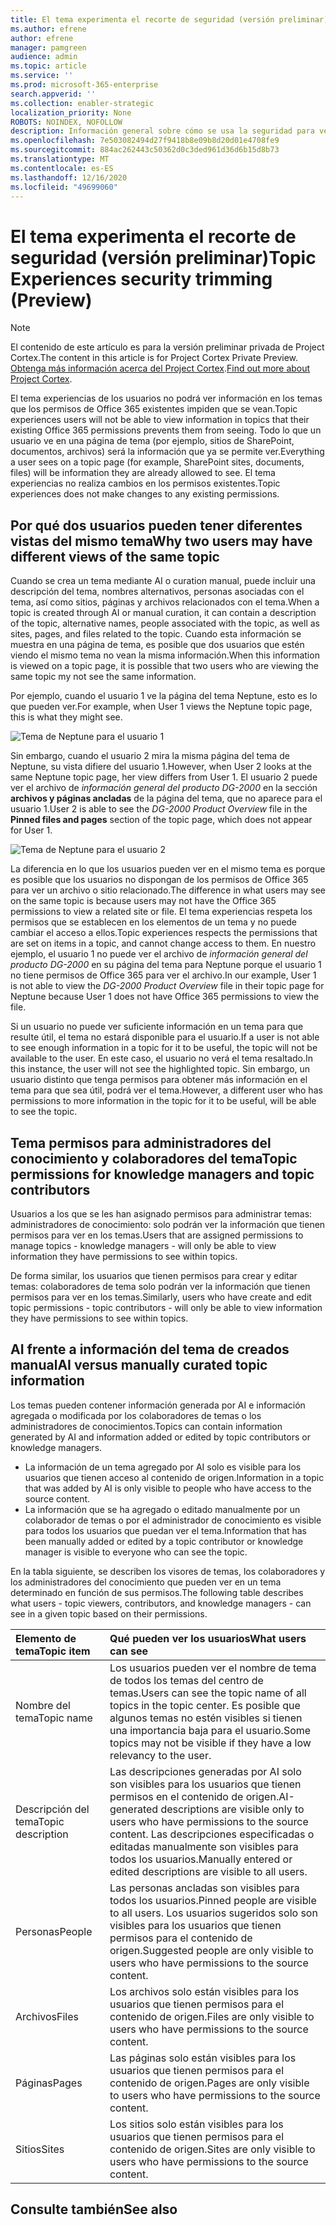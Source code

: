 ```yaml
---
title: El tema experimenta el recorte de seguridad (versión preliminar)
ms.author: efrene
author: efrene
manager: pamgreen
audience: admin
ms.topic: article
ms.service: ''
ms.prod: microsoft-365-enterprise
search.appverid: ''
ms.collection: enabler-strategic
localization_priority: None
ROBOTS: NOINDEX, NOFOLLOW
description: Información general sobre cómo se usa la seguridad para ver temas.
ms.openlocfilehash: 7e503082494d27f9418b8e09b8d20d01e4708fe9
ms.sourcegitcommit: 884ac262443c50362d0c3ded961d36d6b15d8b73
ms.translationtype: MT
ms.contentlocale: es-ES
ms.lasthandoff: 12/16/2020
ms.locfileid: "49699060"
---
```

# <a name="topic-experiences-security-trimming-preview"></a><span data-ttu-id="5e7a4-103">El tema experimenta el recorte de seguridad (versión preliminar)</span><span class="sxs-lookup"><span data-stu-id="5e7a4-103">Topic Experiences security trimming (Preview)</span></span>

> [!Note] 
> <span data-ttu-id="5e7a4-104">El contenido de este artículo es para la versión preliminar privada de Project Cortex.</span><span class="sxs-lookup"><span data-stu-id="5e7a4-104">The content in this article is for Project Cortex Private Preview.</span></span> <span data-ttu-id="5e7a4-105">[Obtenga más información acerca del Project Cortex](https://aka.ms/projectcortex).</span><span class="sxs-lookup"><span data-stu-id="5e7a4-105">[Find out more about Project Cortex](https://aka.ms/projectcortex).</span></span>

<span data-ttu-id="5e7a4-106">El tema experiencias de los usuarios no podrá ver información en los temas que los permisos de Office 365 existentes impiden que se vean.</span><span class="sxs-lookup"><span data-stu-id="5e7a4-106">Topic experiences users will not be able to view information in topics that their existing Office 365 permissions prevents them from seeing.</span></span> <span data-ttu-id="5e7a4-107">Todo lo que un usuario ve en una página de tema (por ejemplo, sitios de SharePoint, documentos, archivos) será la información que ya se permite ver.</span><span class="sxs-lookup"><span data-stu-id="5e7a4-107">Everything a user sees on a topic page (for example, SharePoint sites, documents, files) will be information they are already allowed to see.</span></span> <span data-ttu-id="5e7a4-108">El tema experiencias no realiza cambios en los permisos existentes.</span><span class="sxs-lookup"><span data-stu-id="5e7a4-108">Topic experiences does not make changes to any existing permissions.</span></span>

## <a name="why-two-users-may-have-different-views-of-the-same-topic"></a><span data-ttu-id="5e7a4-109">Por qué dos usuarios pueden tener diferentes vistas del mismo tema</span><span class="sxs-lookup"><span data-stu-id="5e7a4-109">Why two users may have different views of the same topic</span></span>

<span data-ttu-id="5e7a4-110">Cuando se crea un tema mediante AI o curation manual, puede incluir una descripción del tema, nombres alternativos, personas asociadas con el tema, así como sitios, páginas y archivos relacionados con el tema.</span><span class="sxs-lookup"><span data-stu-id="5e7a4-110">When a topic is created through AI or manual curation, it can contain a description of the topic, alternative names, people associated with the topic, as well as sites, pages, and files related to the topic.</span></span> <span data-ttu-id="5e7a4-111">Cuando esta información se muestra en una página de tema, es posible que dos usuarios que estén viendo el mismo tema no vean la misma información.</span><span class="sxs-lookup"><span data-stu-id="5e7a4-111">When this information is viewed on a topic page, it is possible that two users who are viewing the same topic my not see the same information.</span></span>
  
<span data-ttu-id="5e7a4-112">Por ejemplo, cuando el usuario 1 ve la página del tema Neptune, esto es lo que pueden ver.</span><span class="sxs-lookup"><span data-stu-id="5e7a4-112">For example, when User 1 views the Neptune topic page, this is what they might see.</span></span>

![Tema de Neptune para el usuario 1](../media/knowledge-management/user2-topic-view.png) </br> 

<span data-ttu-id="5e7a4-114">Sin embargo, cuando el usuario 2 mira la misma página del tema de Neptune, su vista difiere del usuario 1.</span><span class="sxs-lookup"><span data-stu-id="5e7a4-114">However, when User 2 looks at the same Neptune topic page, her view differs from User 1.</span></span>  <span data-ttu-id="5e7a4-115">El usuario 2 puede ver el archivo de *información general del producto DG-2000* en la sección **archivos y páginas ancladas** de la página del tema, que no aparece para el usuario 1.</span><span class="sxs-lookup"><span data-stu-id="5e7a4-115">User 2 is able to see the *DG-2000 Product Overview* file in the **Pinned files and pages** section of the topic page, which does not appear for User 1.</span></span> 

![Tema de Neptune para el usuario 2](../media/knowledge-management/user1-topic-view.png) </br> 

<span data-ttu-id="5e7a4-117">La diferencia en lo que los usuarios pueden ver en el mismo tema es porque es posible que los usuarios no dispongan de los permisos de Office 365 para ver un archivo o sitio relacionado.</span><span class="sxs-lookup"><span data-stu-id="5e7a4-117">The difference in what users may see on the same topic is because users may not have the Office 365 permissions to view a related site or file.</span></span>  <span data-ttu-id="5e7a4-118">El tema experiencias respeta los permisos que se establecen en los elementos de un tema y no puede cambiar el acceso a ellos.</span><span class="sxs-lookup"><span data-stu-id="5e7a4-118">Topic experiences respects the permissions that are set on items in a topic, and cannot change access to them.</span></span> <span data-ttu-id="5e7a4-119">En nuestro ejemplo, el usuario 1 no puede ver el archivo de *información general del producto DG-2000* en su página del tema para Neptune porque el usuario 1 no tiene permisos de Office 365 para ver el archivo.</span><span class="sxs-lookup"><span data-stu-id="5e7a4-119">In our example, User 1 is not able to view the *DG-2000 Product Overview* file in their topic page for Neptune because User 1 does not have Office 365 permissions to view the file.</span></span>

<span data-ttu-id="5e7a4-120">Si un usuario no puede ver suficiente información en un tema para que resulte útil, el tema no estará disponible para el usuario.</span><span class="sxs-lookup"><span data-stu-id="5e7a4-120">If a user is not able to see enough information in a topic for it to be useful, the topic will not be available to the user.</span></span> <span data-ttu-id="5e7a4-121">En este caso, el usuario no verá el tema resaltado.</span><span class="sxs-lookup"><span data-stu-id="5e7a4-121">In this instance, the user will not see the highlighted topic.</span></span> <span data-ttu-id="5e7a4-122">Sin embargo, un usuario distinto que tenga permisos para obtener más información en el tema para que sea útil, podrá ver el tema.</span><span class="sxs-lookup"><span data-stu-id="5e7a4-122">However, a different user who has permissions to more information in the topic for it to be useful, will be able to see the topic.</span></span>


## <a name="topic-permissions-for-knowledge-managers-and-topic-contributors"></a><span data-ttu-id="5e7a4-123">Tema permisos para administradores del conocimiento y colaboradores del tema</span><span class="sxs-lookup"><span data-stu-id="5e7a4-123">Topic permissions for knowledge managers and topic contributors</span></span>

<span data-ttu-id="5e7a4-124">Usuarios a los que se les han asignado permisos para administrar temas: administradores de conocimiento: solo podrán ver la información que tienen permisos para ver en los temas.</span><span class="sxs-lookup"><span data-stu-id="5e7a4-124">Users that are assigned permissions to manage topics - knowledge managers - will only be able to view information they have permissions to see within topics.</span></span>

<span data-ttu-id="5e7a4-125">De forma similar, los usuarios que tienen permisos para crear y editar temas: colaboradores de tema solo podrán ver la información que tienen permisos para ver en los temas.</span><span class="sxs-lookup"><span data-stu-id="5e7a4-125">Similarly, users who have create and edit topic permissions - topic contributors - will only be able to view information they have permissions to see within topics.</span></span> 


## <a name="ai-versus-manually-curated-topic-information"></a><span data-ttu-id="5e7a4-126">AI frente a información del tema de creados manual</span><span class="sxs-lookup"><span data-stu-id="5e7a4-126">AI versus manually curated topic information</span></span>

<span data-ttu-id="5e7a4-127">Los temas pueden contener información generada por AI e información agregada o modificada por los colaboradores de temas o los administradores de conocimientos.</span><span class="sxs-lookup"><span data-stu-id="5e7a4-127">Topics can contain information generated by AI and information added or edited by topic contributors or knowledge managers.</span></span>

 - <span data-ttu-id="5e7a4-128">La información de un tema agregado por AI solo es visible para los usuarios que tienen acceso al contenido de origen.</span><span class="sxs-lookup"><span data-stu-id="5e7a4-128">Information in a topic that was added by AI is only visible to people who have access to the source content.</span></span>
 - <span data-ttu-id="5e7a4-129">La información que se ha agregado o editado manualmente por un colaborador de temas o por el administrador de conocimiento es visible para todos los usuarios que puedan ver el tema.</span><span class="sxs-lookup"><span data-stu-id="5e7a4-129">Information that has been manually added or edited by a topic contributor or knowledge manager is visible to everyone who can see the topic.</span></span>

<span data-ttu-id="5e7a4-130">En la tabla siguiente, se describen los visores de temas, los colaboradores y los administradores del conocimiento que pueden ver en un tema determinado en función de sus permisos.</span><span class="sxs-lookup"><span data-stu-id="5e7a4-130">The following table describes what users - topic viewers, contributors, and knowledge managers - can see in a given topic based on their permissions.</span></span>

|<span data-ttu-id="5e7a4-131">Elemento de tema</span><span class="sxs-lookup"><span data-stu-id="5e7a4-131">Topic item</span></span>|<span data-ttu-id="5e7a4-132">Qué pueden ver los usuarios</span><span class="sxs-lookup"><span data-stu-id="5e7a4-132">What users can see</span></span>|
|:---------|:------------------|
|<span data-ttu-id="5e7a4-133">Nombre del tema</span><span class="sxs-lookup"><span data-stu-id="5e7a4-133">Topic name</span></span>|<span data-ttu-id="5e7a4-134">Los usuarios pueden ver el nombre de tema de todos los temas del centro de temas.</span><span class="sxs-lookup"><span data-stu-id="5e7a4-134">Users can see the topic name of all topics in the topic center.</span></span> <span data-ttu-id="5e7a4-135">Es posible que algunos temas no estén visibles si tienen una importancia baja para el usuario.</span><span class="sxs-lookup"><span data-stu-id="5e7a4-135">Some topics may not be visible if they have a low relevancy to the user.</span></span>|
|<span data-ttu-id="5e7a4-136">Descripción del tema</span><span class="sxs-lookup"><span data-stu-id="5e7a4-136">Topic description</span></span>|<span data-ttu-id="5e7a4-137">Las descripciones generadas por AI solo son visibles para los usuarios que tienen permisos en el contenido de origen.</span><span class="sxs-lookup"><span data-stu-id="5e7a4-137">AI-generated descriptions are visible only to users who have permissions to the source content.</span></span> <span data-ttu-id="5e7a4-138">Las descripciones especificadas o editadas manualmente son visibles para todos los usuarios.</span><span class="sxs-lookup"><span data-stu-id="5e7a4-138">Manually entered or edited descriptions are visible to all users.</span></span>|
|<span data-ttu-id="5e7a4-139">Personas</span><span class="sxs-lookup"><span data-stu-id="5e7a4-139">People</span></span>|<span data-ttu-id="5e7a4-140">Las personas ancladas son visibles para todos los usuarios.</span><span class="sxs-lookup"><span data-stu-id="5e7a4-140">Pinned people are visible to all users.</span></span> <span data-ttu-id="5e7a4-141">Los usuarios sugeridos solo son visibles para los usuarios que tienen permisos para el contenido de origen.</span><span class="sxs-lookup"><span data-stu-id="5e7a4-141">Suggested people are only visible to users who have permissions to the source content.</span></span>|
|<span data-ttu-id="5e7a4-142">Archivos</span><span class="sxs-lookup"><span data-stu-id="5e7a4-142">Files</span></span>|<span data-ttu-id="5e7a4-143">Los archivos solo están visibles para los usuarios que tienen permisos para el contenido de origen.</span><span class="sxs-lookup"><span data-stu-id="5e7a4-143">Files are only visible to users who have permissions to the source content.</span></span>|
|<span data-ttu-id="5e7a4-144">Páginas</span><span class="sxs-lookup"><span data-stu-id="5e7a4-144">Pages</span></span>|<span data-ttu-id="5e7a4-145">Las páginas solo están visibles para los usuarios que tienen permisos para el contenido de origen.</span><span class="sxs-lookup"><span data-stu-id="5e7a4-145">Pages are only visible to users who have permissions to the source content.</span></span>|
|<span data-ttu-id="5e7a4-146">Sitios</span><span class="sxs-lookup"><span data-stu-id="5e7a4-146">Sites</span></span>|<span data-ttu-id="5e7a4-147">Los sitios solo están visibles para los usuarios que tienen permisos para el contenido de origen.</span><span class="sxs-lookup"><span data-stu-id="5e7a4-147">Sites are only visible to users who have permissions to the source content.</span></span>|




## <a name="see-also"></a><span data-ttu-id="5e7a4-148">Consulte también</span><span class="sxs-lookup"><span data-stu-id="5e7a4-148">See also</span></span>

